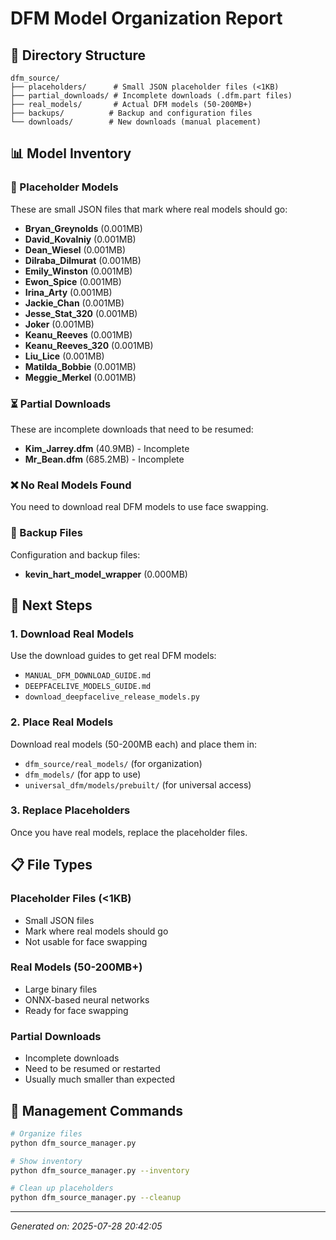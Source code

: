 # DFM Model Organization Report

## 📁 Directory Structure

```
dfm_source/
├── placeholders/      # Small JSON placeholder files (<1KB)
├── partial_downloads/ # Incomplete downloads (.dfm.part files)
├── real_models/       # Actual DFM models (50-200MB+)
├── backups/          # Backup and configuration files
└── downloads/        # New downloads (manual placement)
```

## 📊 Model Inventory

### 🔲 Placeholder Models
These are small JSON files that mark where real models should go:

- **Bryan_Greynolds** (0.001MB)
- **David_Kovalniy** (0.001MB)
- **Dean_Wiesel** (0.001MB)
- **Dilraba_Dilmurat** (0.001MB)
- **Emily_Winston** (0.001MB)
- **Ewon_Spice** (0.001MB)
- **Irina_Arty** (0.001MB)
- **Jackie_Chan** (0.001MB)
- **Jesse_Stat_320** (0.001MB)
- **Joker** (0.001MB)
- **Keanu_Reeves** (0.001MB)
- **Keanu_Reeves_320** (0.001MB)
- **Liu_Lice** (0.001MB)
- **Matilda_Bobbie** (0.001MB)
- **Meggie_Merkel** (0.001MB)

### ⏳ Partial Downloads
These are incomplete downloads that need to be resumed:

- **Kim_Jarrey.dfm** (40.9MB) - Incomplete
- **Mr_Bean.dfm** (685.2MB) - Incomplete

### ❌ No Real Models Found
You need to download real DFM models to use face swapping.

### 💾 Backup Files
Configuration and backup files:

- **kevin_hart_model_wrapper** (0.000MB)

## 🎯 Next Steps

### 1. Download Real Models
Use the download guides to get real DFM models:
- `MANUAL_DFM_DOWNLOAD_GUIDE.md`
- `DEEPFACELIVE_MODELS_GUIDE.md`
- `download_deepfacelive_release_models.py`

### 2. Place Real Models
Download real models (50-200MB each) and place them in:
- `dfm_source/real_models/` (for organization)
- `dfm_models/` (for app to use)
- `universal_dfm/models/prebuilt/` (for universal access)

### 3. Replace Placeholders
Once you have real models, replace the placeholder files.

## 📋 File Types

### Placeholder Files (<1KB)
- Small JSON files
- Mark where real models should go
- Not usable for face swapping

### Real Models (50-200MB+)
- Large binary files
- ONNX-based neural networks
- Ready for face swapping

### Partial Downloads
- Incomplete downloads
- Need to be resumed or restarted
- Usually much smaller than expected

## 🔧 Management Commands

```bash
# Organize files
python dfm_source_manager.py

# Show inventory
python dfm_source_manager.py --inventory

# Clean up placeholders
python dfm_source_manager.py --cleanup
```

---
*Generated on: 2025-07-28 20:42:05*
